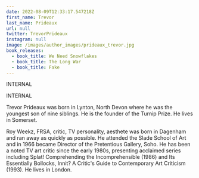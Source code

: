 ```yaml
---
date: 2022-08-09T12:33:17.547218Z
first_name: Trevor
last_name: Prideaux
url: null
twitter: TrevorPrideaux
instagram: null
image: /images/author_images/prideaux_trevor.jpg
book_releases:
  - book_title: We Need Snowflakes
  - book_title: The Long War
  - book_title: Fake
---
```

INTERNAL

INTERNAL



Trevor Prideaux was born in Lynton, North Devon where he was the youngest son of nine siblings. He is the founder of the Turnip Prize. He lives in Somerset.

Roy Weekz, FRSA, critic, TV personality, aesthete was born in Dagenham and ran away as quickly as possible. He attended the Slade School of Art and in 1966 became Director of the Pretentious Gallery, Soho. He has been a noted TV art critic since the early 1980s, presenting acclaimed series including Splat! Comprehending the Incomprehensible  (1986) and Its Essentially Bollocks, Innit? A Critic's Guide to Contemporary Art Criticism (1993). He lives in London.